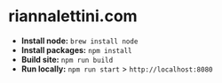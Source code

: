 # riannalettini.com

* **Install node:** `brew install node`
* **Install packages:** `npm install`
* **Build site:** `npm run build`
* **Run locally:** `npm run start` > `http://localhost:8080`
